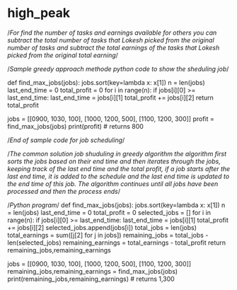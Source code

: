 # high_peak

/*For find the number of tasks and earnings available for others you can subtract the total number of tasks that Lokesh picked from the original number of tasks and subtract the total earnings of the tasks that Lokesh picked from the original total earning*/


/*Sample greedy approach methode python code to show the sheduling job*/


def find_max_jobs(jobs):
    jobs.sort(key=lambda x: x[1])
    n = len(jobs)
    last_end_time = 0
    total_profit = 0
    for i in range(n):
        if jobs[i][0] >= last_end_time:
            last_end_time = jobs[i][1]
            total_profit += jobs[i][2]
    return total_profit

jobs = [[0900, 1030, 100], [1000, 1200, 500], [1100, 1200, 300]]
profit = find_max_jobs(jobs)
print(profit) # returns 800


/*End of sample code for job scheduling*/




/*The common solution job shuduling in greedy algorithm the algorithm first sorts the jobs based on their end time and then iterates through the jobs, keeping track of the last end time and the total profit, if a job starts after the last end time, it is added to the schedule and the last end time is updated to the end time of this job. The algorithm continues until all jobs have been processed and then the process ends*/

/*Python program*/
def find_max_jobs(jobs):
    jobs.sort(key=lambda x: x[1])
    n = len(jobs)
    last_end_time = 0
    total_profit = 0
    selected_jobs = []
    for i in range(n):
        if jobs[i][0] >= last_end_time:
            last_end_time = jobs[i][1]
            total_profit += jobs[i][2]
            selected_jobs.append(jobs[i])
    total_jobs = len(jobs)
    total_earnings = sum([j[2] for j in jobs])
    remaining_jobs = total_jobs - len(selected_jobs)
    remaining_earnings = total_earnings - total_profit
    return remaining_jobs,remaining_earnings

jobs = [[0900, 1030, 100], [1000, 1200, 500], [1100, 1200, 300]]
remaining_jobs,remaining_earnings = find_max_jobs(jobs)
print(remaining_jobs,remaining_earnings) # returns 1,300

